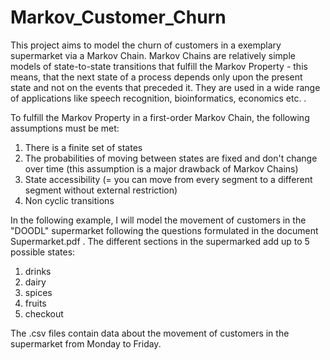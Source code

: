 # Markov_Customer_Churn
This project aims to model the churn of customers in a exemplary supermarket via a Markov Chain.
Markov Chains are relatively simple models of state-to-state transitions that fulfill the Markov Property - this means, that the next state of a process depends only upon the present state and not on the events that preceded it. They are used in a wide range of applications like speech recognition, bioinformatics, economics etc. .

To fulfill the Markov Property in a first-order Markov Chain, the following assumptions must be met:
1. There is a finite set of states
2. The probabilities of moving between states are fixed and don't change over time (this assumption is a major drawback of Markov Chains)
3. State accessibility (= you can move from every segment to a different segment without external restriction)
4. Non cyclic transitions


In the following example, I will model the movement of customers in the "DOODL" supermarket following the questions formulated in the document Supermarket.pdf .
The different sections in the supermarked add up to 5 possible states:
1. drinks
2. dairy
3. spices
4. fruits
5. checkout

The .csv files contain data about the movement of customers in the supermarket from Monday to Friday. 
